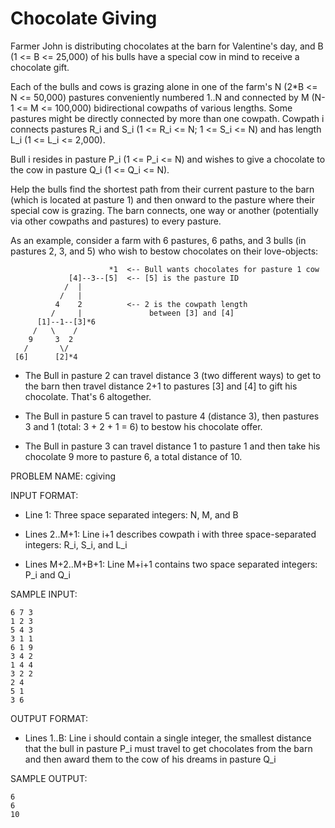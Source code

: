 Chocolate Giving
================

Farmer John is distributing chocolates at the barn for Valentine's
day, and B (1 <= B <= 25,000) of his bulls have a special cow in
mind to receive a chocolate gift.

Each of the bulls and cows is grazing alone in one of the farm's N
(2*B <= N <= 50,000) pastures conveniently numbered 1..N and connected
by M (N-1 <= M <= 100,000) bidirectional cowpaths of various lengths.
Some pastures might be directly connected by more than one cowpath.
Cowpath i connects pastures R_i and S_i (1 <= R_i <= N; 1 <= S_i
<= N) and has length L_i (1 <= L_i <= 2,000).

Bull i resides in pasture P_i (1 <= P_i <= N) and wishes to give a
chocolate to the cow in pasture Q_i (1 <= Q_i <= N).

Help the bulls find the shortest path from their current pasture
to the barn (which is located at pasture 1) and then onward to the
pasture where their special cow is grazing. The barn connects, one
way or another (potentially via other cowpaths and pastures) to
every pasture.

As an example, consider a farm with 6 pastures, 6 paths, and 3 bulls
(in pastures 2, 3, and 5) who wish to bestow chocolates on their
love-objects:

```
                      *1  <-- Bull wants chocolates for pasture 1 cow
             [4]--3--[5]  <-- [5] is the pasture ID
            /  |
           /   |
          4    2          <-- 2 is the cowpath length
         /     |               between [3] and [4]
      [1]--1--[3]*6
     /   \    /
    9     3  2
   /       \/
 [6]      [2]*4
 ```
 

* The Bull in pasture 2 can travel distance 3 (two different ways)
  to get to the barn then travel distance 2+1 to pastures [3] and
  [4] to gift his chocolate. That's 6 altogether.

* The Bull in pasture 5 can travel to pasture 4 (distance 3), then
  pastures 3 and 1 (total: 3 + 2 + 1 = 6) to bestow his chocolate
  offer.

* The Bull in pasture 3 can travel distance 1 to pasture 1 and then
  take his chocolate 9 more to pasture 6, a total distance of 10.

PROBLEM NAME: cgiving

INPUT FORMAT:

* Line 1: Three space separated integers: N, M, and B

* Lines 2..M+1: Line i+1 describes cowpath i with three
        space-separated integers: R_i, S_i, and L_i

* Lines M+2..M+B+1: Line M+i+1 contains two space separated integers:
        P_i and Q_i

SAMPLE INPUT:

```
6 7 3
1 2 3
5 4 3
3 1 1
6 1 9
3 4 2
1 4 4
3 2 2
2 4
5 1
3 6
```

OUTPUT FORMAT:

* Lines 1..B: Line i should contain a single integer, the smallest
        distance that the bull in pasture P_i must travel to get
        chocolates from the barn and then award them to the cow of his
        dreams in pasture Q_i

SAMPLE OUTPUT:

```
6
6
10
```
